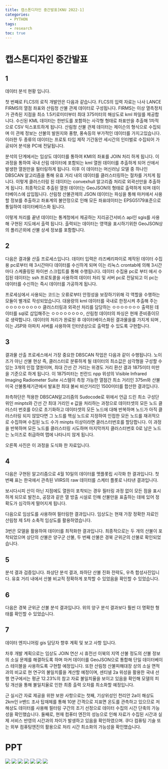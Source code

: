 ```yaml
---
title: 캡스톤디자인 중간발표[KNU 2022-1]
categories:
  - PYTHON
tags:
  - research
toc: true
---
```


# 캡스톤디자인 중간발표

## 1

데이터 분석 현황 입니다.

첫 번째로 FLCS의 로직 개발안은 다음과 같습니다. 
FLCS의 입력 자료는 
나사 LANCE FIRMS의 열점 좌표와
산림청 산불 관제 데이터로 구성됩니다.
FIRMS는 이상 열측정치가 관측된 지점을 최소 1.5키로미터부터 최대 375미터의 해상도로  kml 파일를  제공합니다. 
수신된 KML 데이터는 한반도를 포함하는 사각형 형태로 좌표만을 추출해
1차적으로 CSV 익스포트하게 됩니다.
산림청 산불 관제 데이터는 제이슨의 형식으로 수집되며 이 관제 정보는 산불의 발원지와 풍향, 풍속등의 부가적인 데이터를 가지고있습니다.
이러한 두 종류의 데이터는 프로토 타입 제작 기간동안 세시간의 인터벌로 수집되어 가공되어 분석용 PC에 전달됩니다.

분석의 단계에서는 임상도 데이터를 통하여 KMI의 좌표를 JOIN 처리 하게 됩니다.
이 과정을 통하여 국내 산림 데이터에 포함되는 kml 열원 데이터를 추출하게 되어 산에서 발생한 열원만을 필터링하게 됩니다. 
이후 이 데이터는 머신러닝 모델 중 하나인  DBSCAN 알고리즘을 통해 유효 거리 내의 데이터를 클러스터링하는 절차를 거치게 됩니다.
이렇게 클러스터링 된 데이터는 convexhull 알고리즘 처리로 외곽선만을 추출하게 됩니다. 
최종적으로 추출된 열원 데이터는 GeoJSON의 형태로 출력하게 되며 데이터베이스에 삽입됩니다.
산림청 산불관제의 JSON 데이터는 파싱을 통해 마커에서 사용할 정보를 추출하고 좌표계의 불안정으로 인해 
모든 좌표데이터는 EPSG5179표준으로 통일하여 데이터베이스화 됩니다.

이렇게 처리를 끝낸 데이터는 통계청에서 제공하는 지리공간서비스 api인 sgis를 사용해 구현된 지도에서 출력 됩니다.
출력되는 데이터는 영역을 표시하기위한 GeoJSON상의 폴리곤외에 산불 상세 정보를 포함합니다.

## 2

다음은 결과물 산출 프로세스입니다. 
데이터 입력은 라즈베리파이로 제작된 데이터 수집용 pc로부터 매 3시간마다 데이터를 수신하게 되며 
이는 리눅스 crontab에 의해 3시간마다 스케줄링된 파이썬 스크립트를 통해 수행됩니다.
데이터 수집용 pc로 부터 에서 수집된 데이터는 ssh 프로토콜을 사용하여
데이터 처리 및 서버 pc로 전달되고 이 pc는 데이터를 수신하는 즉시 데이터를 가공하게 됩니다.

프로세싱에서 사용되는 코드는 오류로부터 안정성을 보장하기위해 각 역할을 수행하는 모듈이 별개로 작성되었습니다.
대용량의 kml 데이터를 국내로 한정시켜 추출해 주는 ㅇㅇㅇㅇㅇㅇㅇㅇㅇ 
클러스터링과 외곽선 처리를 담당하는 ㅇㅇㅇㅇㅇㅇㅇ 
출력된 데이터를 sql로 삽입해주는 ㅇㅇㅇㅇㅇㅇㅇㅇ,
산림청 데이터의 파싱은 현재 준비중이므로 생략합니다.
데이터의 처리가 완료된 후 데이터베이스화된 결과물을를 가지게 되며 , 이는 JSP와 아파치 서버를 사용하여 인터넷상으로 출력할 수 있도록 구현합니다.

## 3

결과물 산출 프로세스에서 가장 중요한 DBSCAN 작업은 다음과 같이 수행됩니다. 
노이즈가 아닌 산불 현상 즉, 클러스터로 분류하게 될 데이터의 최소값은 삼각형을 구성할 수 있는 3개의 인접 열원이며,
 최대 간선 간 거리는 위경도 거리 환산 결과 1875미터 미만을 기준으로 하게 됩니다.
이 1875미터는 핀란드 npp 위성의 Visible Infrared Imaging Radiometer Suite 시스템이 측정 가능한 열점간 최소 거리인 375m와 
산불 미국 산불통제기관에서 발표한 최대 불씨 비산거리인 1500미터를 합산한 결과입니다.
 
좌측하단은 적용한  DBSCAN알고리즘의 Sudocode로 위에서 언급 드린 최소 구성단위인 minpts와
간선 간 최대 거리인 e 값을 처리하는 과정으로 
데이터셋의 모든 노드 클러스터 번호를 0으로 초기화하고 데이터셋의 모든 노드에 대해 반복하며 
노드가 아직 클러스터링 되지 않았다면 그 노드를 핵심 노드로 지정하여 인접한 모든 노드를 재귀적으로 수집하며 
수집된 노드 수가 minpts 이상이라면 클러스터번호를 할당합니다. 
이 과정을 반복하며 모든 노드를 클러스터링 시도하며 마지막까지 클러스터번호 0로 남은 노드는 노이즈로 취급하여 맵에 나타나지 않게 됩니다. 

오른쪽 사진은 이 과정을 도식화 한 자료입니다.

## 4

다음은 구현된 알고리즘으로 4월 10일의 데이터를 멧플롯립 시각화 한 결과입니다. 
첫 번째 표는 한국에서 관측된 VIIRS의 raw 데이터를 스케터 플롯로 나타낸 결과입니다. 

보시다시피 산이 아닌 지점에도 열원이 포착되는 경우 필터링 과정 없이 모든 점을 표시하게 되므로
발전소, 공장과 같은 열 방출 시설로 인해 산불만을 표출하는 데에 있어 정확도가 심각하게 떨어지게 됩니다. 

다음으로 임상도를 사용하여 필터링한 결과입니다. 임상도는 현재 가장 정확한 자료인 산림청 제 5차 소축적 임상도를 활용하였습니다.

3번은 모델을 활용하여 데이터를 최적화한 결과입니다. 
최종적으로는 두 개의 산불이 포착되었으며 상단의 산불은 양구군 산불, 두 번째 산불은 경북 군위군의 산불로 확인되었습니다.

## 5

분석 결과 검증입니다.
좌상단 분석 결과, 좌하단 산불 진화 전략도, 우측 합성사진입니다.
유효 거리 내에서 산불 비교적 정확하게 포착할 수 있었음을 확인할 수 있었습니다. 

## 6

다음은 경북 군위군 산불 분석 결과입니다. 
위의 양구 분석 결과보다 훨씬 더 명확한 형태를 확인할 수 있었습니다.

## 7

데이터 엔지니어링 gis 담당자 향후 계획 및 보고 사항 입니다. 

차후 개발 계획으로는 임상도 JOIN 연산 시 휴전선 이북의 지역 산불 정도의 산불 정보의 소실 문제를 해결하도록 하며
마커 데이터를 GeoJSON으로 통합해 단일 데이터베이스 테이블을 사용하도록 구현할 예정입니다.
또한 산림청 산불피해대장 상의 소실 면적과의 비교로 현 연구의 불일치률을 계산할 예정이며,
센티넬 2a 위성을 활용한 국내 선행 연구에서는 평균 12.23%의 참고 자료 불일치율을 보이고 있음을 확인해 
모델의 피팅 개선을 통해 불일치율로 인한 최종 출력 오차를 최소화할 예정입니다.

근 실시간 자료 제공을 위한 보완 사항으로는 
첫째, 기상위성인 천리안 2a이 해상도 2km인 ir밴드 조사 탑재체를 통해 10분 간격으로 지표면 온도를 관측하고 있으므로 
저해상도 데이터를 사용해 필터링 구간의 조기 선정으로 데이터 수집의 시간 단축의 가능성을 확인했습니다.
둘째로, 현재 컴퓨터 엔진의 성능으로 인해 자료가 수집된 시간과 실제 서비스 반영의 시간과의 차이가 발생하고 있음을 확인하였으며. 
쿠다 컴퓨팅 기술 또는 외부 컴퓨팅엔진의 활용으로 처리 시간 최소화의 가능성을 확인했습니다.

# PPT

![](/assets/img/flcs1/1.JPG)
![](/assets/img/flcs1/2.JPG)
![](/assets/img/flcs1/3.JPG)
![](/assets/img/flcs1/4.JPG)
![](/assets/img/flcs1/5.JPG)
![](/assets/img/flcs1/6.JPG)
![](/assets/img/flcs1/7.JPG)
